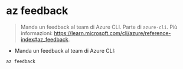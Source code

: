 # az feedback

> Manda un feedback al team di Azure CLI.
> Parte di `azure-cli`.
> Più informazioni: <https://learn.microsoft.com/cli/azure/reference-index#az_feedback>.

- Manda un feedback al team di Azure CLI:

`az feedback`